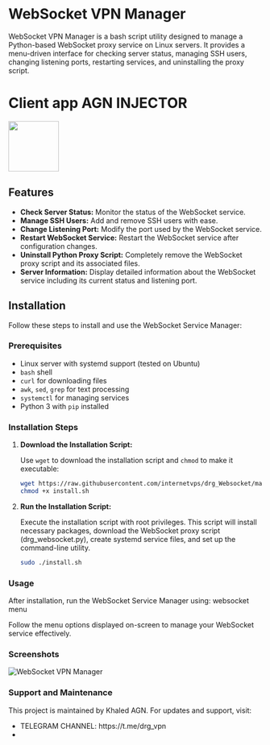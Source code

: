 # WebSocket VPN Manager

WebSocket VPN Manager is a bash script utility designed to manage a Python-based WebSocket proxy service on Linux servers. It provides a menu-driven interface for checking server status, managing SSH users, changing listening ports, restarting services, and uninstalling the proxy script.

# Client app AGN INJECTOR

<p>
<a href="https://play.google.com/store/apps/details?id=com.agn.injector"><img src="https://play.google.com/intl/en_us/badges/images/generic/en-play-badge.png" height="100"></a>
</p>

## Features

- **Check Server Status:** Monitor the status of the WebSocket service.
- **Manage SSH Users:** Add and remove SSH users with ease.
- **Change Listening Port:** Modify the port used by the WebSocket service.
- **Restart WebSocket Service:** Restart the WebSocket service after configuration changes.
- **Uninstall Python Proxy Script:** Completely remove the WebSocket proxy script and its associated files.
- **Server Information:** Display detailed information about the WebSocket service including its current status and listening port.

## Installation

Follow these steps to install and use the WebSocket Service Manager:

### Prerequisites

- Linux server with systemd support (tested on Ubuntu)
- `bash` shell
- `curl` for downloading files
- `awk`, `sed`, `grep` for text processing
- `systemctl` for managing services
- Python 3 with `pip` installed

### Installation Steps

1. **Download the Installation Script:**

   Use `wget` to download the installation script and `chmod` to make it executable:

   ```bash
   wget https://raw.githubusercontent.com/internetvps/drg_Websocket/main/install.sh
   chmod +x install.sh

2. **Run the Installation Script:**

   Execute the installation script with root privileges. This script will install necessary packages, download the WebSocket proxy script (drg_websocket.py), create systemd 
   service files, and set up the command-line utility.
   
   ```bash
   sudo ./install.sh

### Usage
After installation, run the WebSocket Service Manager using:
     websocket menu

Follow the menu options displayed on-screen to manage your WebSocket service effectively.

### Screenshots
![WebSocket VPN Manager](screenshot.PNG)



### Support and Maintenance

This project is maintained by Khaled AGN. For updates and support, visit:

<ul>
 <li>TELEGRAM CHANNEL: https://t.me/drg_vpn</li>
 <li>
 
 </ul>












